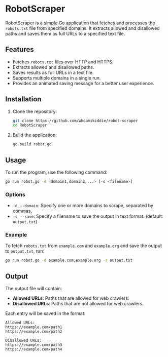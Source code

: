 # RobotScraper

RobotScraper is a simple Go application that fetches and processes the `robots.txt` file from specified domains. It extracts allowed and disallowed paths and saves them as full URLs to a specified text file.

## Features

- Fetches `robots.txt` files over HTTP and HTTPS.
- Extracts allowed and disallowed paths.
- Saves results as full URLs in a text file.
- Supports multiple domains in a single run.
- Provides an animated saving message for a better user experience.

## Installation

1. Clone the repository:
   
   ```bash
   git clone https://github.com/whoamikiddie/robot-scraper
   cd RobotScraper
   ```

2. Build the application:
   ```bash
   go build robot.go
   ```

## Usage

To run the program, use the following command:

```bash
go run robot.go -d <domain1,domain2,...> [-s <filename>]
```

### Options

- `-d`, `--domain`: Specify one or more domains to scrape, separated by commas.
- `-s`, `--save`: Specify a filename to save the output in text format. (default: `output.txt`)

### Example

To fetch `robots.txt` from `example.com` and `example.org` and save the output to `output.txt`, run:

```bash
go run robot.go -d example.com,example.org -s output.txt
```

## Output

The output file will contain:

- **Allowed URLs**: Paths that are allowed for web crawlers.
- **Disallowed URLs**: Paths that are not allowed for web crawlers.

Each entry will be saved in the format:
```
Allowed URLs:
https://example.com/path1
https://example.com/path2

Disallowed URLs:
https://example.com/path3
https://example.com/path4


